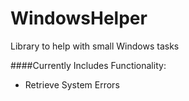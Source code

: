 # WindowsHelper
Library to help with small Windows tasks

####Currently Includes Functionality:
   * Retrieve System Errors

